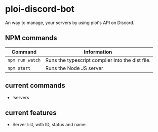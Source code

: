 # ploi-discord-bot
An way to manage, your servers by using ploi's API on Discord.

## NPM commands
 Command  | Information |
| ------------- | ------------- |
| `npm run watch`  | Runs the typescript compiler into the dist file.  |
| `npm start`  | Runs the Node JS server |

## current commands
- !servers

## current features
- Server list, with ID, status and name.
